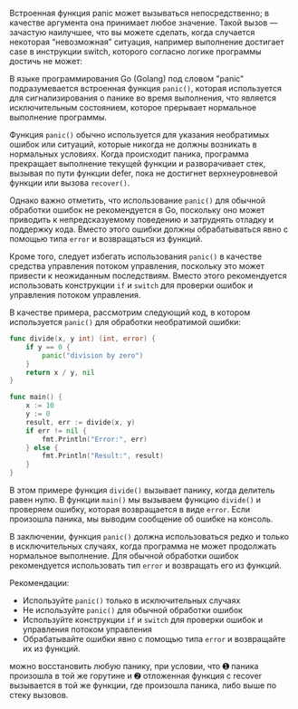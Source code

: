 Встроенная функция panic может вызываться непосредственно; в качестве аргумента она принимает любое значение. Такой вызов — зачастую наилучшее, что вы можете сделать, когда случается некоторая “невозможная” ситуация, например выполнение достигает case в инструкции switch, которого согласно логике программы достичь не может:

В языке программирования Go (Golang) под словом "panic" подразумевается встроенная функция `panic()`, которая используется для сигнализирования о панике во время выполнения, что является исключительным состоянием, которое прерывает нормальное выполнение программы.

Функция `panic()` обычно используется для указания необратимых ошибок или ситуаций, которые никогда не должны возникать в нормальных условиях. Когда происходит паника, программа прекращает выполнение текущей функции и разворачивает стек, вызывая по пути функции defer, пока не достигнет верхнеуровневой функции или вызова `recover()`.

Однако важно отметить, что использование `panic()` для обычной обработки ошибок не рекомендуется в Go, поскольку оно может приводить к непредсказуемому поведению и затруднять отладку и поддержку кода. Вместо этого ошибки должны обрабатываться явно с помощью типа `error` и возвращаться из функций.

Кроме того, следует избегать использования `panic()` в качестве средства управления потоком управления, поскольку это может привести к неожиданным последствиям. Вместо этого рекомендуется использовать конструкции `if` и `switch` для проверки ошибок и управления потоком управления.

В качестве примера, рассмотрим следующий код, в котором используется `panic()` для обработки необратимой ошибки:
```go
func divide(x, y int) (int, error) {
    if y == 0 {
        panic("division by zero")
    }
    return x / y, nil
}

func main() {
    x := 10
    y := 0
    result, err := divide(x, y)
    if err != nil {
        fmt.Println("Error:", err)
    } else {
        fmt.Println("Result:", result)
    }
}
```
В этом примере функция `divide()` вызывает панику, когда делитель равен нулю. В функции `main()` мы вызываем функцию `divide()` и проверяем ошибку, которая возвращается в виде `error`. Если произошла паника, мы выводим сообщение об ошибке на консоль.

В заключении, функция `panic()` должна использоваться редко и только в исключительных случаях, когда программа не может продолжать нормальное выполнение. Для обычной обработки ошибок рекомендуется использовать тип `error` и возвращать его из функций.

Рекомендации:

* Используйте `panic()` только в исключительных случаях
* Не используйте `panic()` для обычной обработки ошибок
* Используйте конструкции `if` и `switch` для проверки ошибок и управления потоком управления
* Обрабатывайте ошибки явно с помощью типа `error` и возвращайте их из функций.


можно восстановить любую панику, при условии, что ➊ паника произошла в той же горутине и ➋ отложенная функция с recover вызывается в той же функции, где произошла паника, либо выше по стеку вызовов.